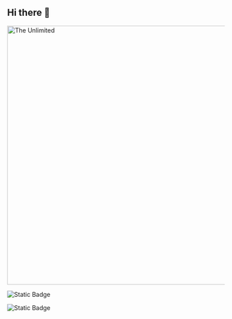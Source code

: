## Hi there 👋

<img src="https://github.com/TimofeiKazakov/TimofeiKazakov/blob/main/animation.gif" alt="The Unlimited" width="600">


![Static Badge](https://img.shields.io/badge/py-python-orange?style=plastic&logo=python)


![Static Badge](https://img.shields.io/badge/-pythonanywhere-black?style=plastic&logo=pythonanywhere)
